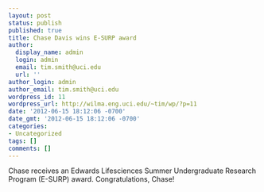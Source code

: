 ```yaml
---
layout: post
status: publish
published: true
title: Chase Davis wins E-SURP award
author:
  display_name: admin
  login: admin
  email: tim.smith@uci.edu
  url: ''
author_login: admin
author_email: tim.smith@uci.edu
wordpress_id: 11
wordpress_url: http://wilma.eng.uci.edu/~tim/wp/?p=11
date: '2012-06-15 18:12:06 -0700'
date_gmt: '2012-06-15 18:12:06 -0700'
categories:
- Uncategorized
tags: []
comments: []
---
```

<p>Chase receives an Edwards Lifesciences Summer Undergraduate Research Program (E-SURP) award. Congratulations, Chase!</p>
